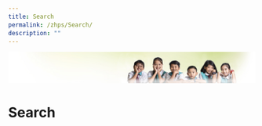 ```yaml
---
title: Search
permalink: /zhps/Search/
description: ""
---
```

![](/images/Banner.jpg)

Search
======